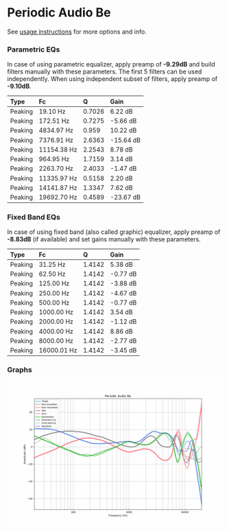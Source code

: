 # Periodic Audio Be
See [usage instructions](https://github.com/jaakkopasanen/AutoEq#usage) for more options and info.

### Parametric EQs
In case of using parametric equalizer, apply preamp of **-9.29dB** and build filters manually
with these parameters. The first 5 filters can be used independently.
When using independent subset of filters, apply preamp of **-9.10dB**.

| Type    | Fc          |      Q | Gain      |
|:--------|:------------|:-------|:----------|
| Peaking | 19.10 Hz    | 0.7026 | 6.22 dB   |
| Peaking | 172.51 Hz   | 0.7275 | -5.66 dB  |
| Peaking | 4834.97 Hz  | 0.959  | 10.22 dB  |
| Peaking | 7376.91 Hz  | 2.6363 | -15.64 dB |
| Peaking | 11154.38 Hz | 2.2543 | 8.78 dB   |
| Peaking | 964.95 Hz   | 1.7159 | 3.14 dB   |
| Peaking | 2263.70 Hz  | 2.4033 | -1.47 dB  |
| Peaking | 11335.97 Hz | 0.5158 | 2.20 dB   |
| Peaking | 14141.87 Hz | 1.3347 | 7.62 dB   |
| Peaking | 19692.70 Hz | 0.4589 | -23.67 dB |

### Fixed Band EQs
In case of using fixed band (also called graphic) equalizer, apply preamp of **-8.83dB**
(if available) and set gains manually with these parameters.

| Type    | Fc          |      Q | Gain     |
|:--------|:------------|:-------|:---------|
| Peaking | 31.25 Hz    | 1.4142 | 5.38 dB  |
| Peaking | 62.50 Hz    | 1.4142 | -0.77 dB |
| Peaking | 125.00 Hz   | 1.4142 | -3.88 dB |
| Peaking | 250.00 Hz   | 1.4142 | -4.67 dB |
| Peaking | 500.00 Hz   | 1.4142 | -0.77 dB |
| Peaking | 1000.00 Hz  | 1.4142 | 3.54 dB  |
| Peaking | 2000.00 Hz  | 1.4142 | -1.12 dB |
| Peaking | 4000.00 Hz  | 1.4142 | 8.86 dB  |
| Peaking | 8000.00 Hz  | 1.4142 | -2.77 dB |
| Peaking | 16000.01 Hz | 1.4142 | -3.45 dB |

### Graphs
![](./Periodic%20Audio%20Be.png)
